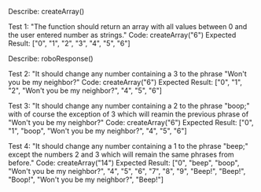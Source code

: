 Describe: createArray()

Test 1: "The function should return an array with all values between 0 and the user entered number as strings." 
Code: createArray("6") 
Expected Result: ["0", "1", "2", "3", "4", "5", "6"]

Describe: roboResponse()

Test 2: "It should change any number containing a 3 to the phrase "Won't you be my neighbor?" 
Code: createArray("6") 
Expected Result: ["0", "1", "2", "Won't you be my neighbor?", "4", "5", "6"]

Test 3: "It should change any number containing a 2 to the phrase "boop;" with of course the exception of 3 which will reamin the previous phrase of "Won't you be my neighbor?" 
Code: createArray("6") 
Expected Result: ["0", "1", "boop", "Won't you be my neighbor?", "4", "5", "6"]

Test 4: "It should change any number containing a 1 to the phrase "beep;" except the numbers 2 and 3 which will remain the same phrases from before." Code: createArray("14") 
Expected Result: ["0", "beep", "boop", "Won't you be my neighbor?", "4", "5", "6", "7", "8", "9", "Beep!", "Beep!", "Boop!", "Won't you be my neighbor?", "Beep!"]